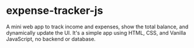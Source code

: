 # expense-tracker-js
A mini web app to track income and expenses, show the total balance, and dynamically update the UI. It's a simple app using HTML, CSS, and Vanilla JavaScript, no backend or database.
